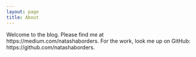 ```yaml
---
layout: page
title: About
---
```


<p class="message">
Welcome to the blog. Please find me at https://medium.com/natashaborders. For the work, look me up on GitHub: https://github.com/natashaborders.
</p>
